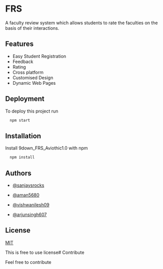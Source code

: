 
# FRS

A faculty review system which allows students to rate the faculties on the basis of their interactions.


## Features

- Easy Student Registration
- Feedback 
- Rating
- Cross platform
- Customised Design
- Dynamic Web Pages

## Deployment

To deploy this project run


```bash
  npm start
```


## Installation

Install 9down_FRS_Aviothic1.0 with npm

```bash
  npm install
```
    
## Authors

- [@sanjaysrocks](https://www.github.com/sanjaysrocks)

- [@aman5680](https://www.github.com/aman5680)

- [@vishwanilesh09](https://www.github.com/vishwanilesh09)

- [@arjunsingh607](https://www.github.com/arjunsingh607)
## License

[MIT](https://choosealicense.com/licenses/mit/)

This is free to use license# Contribute

Feel free to contribute 
